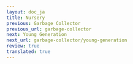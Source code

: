 ```yaml
---
layout: doc_ja
title: Nursery
previous: Garbage Collector
previous_url: garbage-collector
next: Young Generation
next_url: garbage-collector/young-generation
review: true
translated: true
---
```

